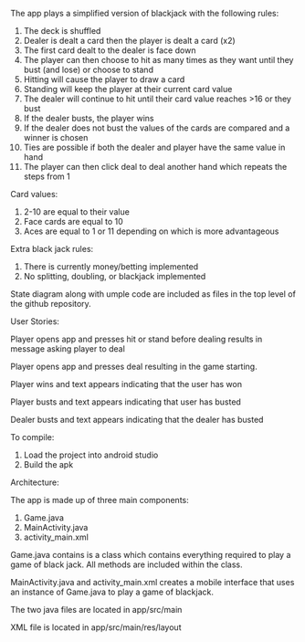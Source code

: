 The app plays a simplified version of blackjack with the following rules:

1) The deck is shuffled
2) Dealer is dealt a card then the player is dealt a card (x2)
3) The first card dealt to the dealer is face down
4) The player can then choose to hit as many times as they want until they bust (and lose) or choose to stand
5) Hitting will cause the player to draw a card
6) Standing will keep the player at their current card value
7) The dealer will continue to hit until their card value reaches >16 or they bust
8) If the dealer busts, the player wins
9) If the dealer does not bust the values of the cards are compared and a winner is chosen
10) Ties are possible if both the dealer and player have the same value in hand
11) The player can then click deal to deal another hand which repeats the steps from 1

Card values:

1) 2-10 are equal to their value
2) Face cards are equal to 10
3) Aces are equal to 1 or 11 depending on which is more advantageous

Extra black jack rules:

1) There is currently money/betting implemented
2) No splitting, doubling, or blackjack implemented

State diagram along with umple code are included as files in the top level of the github repository.


User Stories:

Player opens app and presses hit or stand before dealing results in message asking player to deal

Player opens app and presses deal resulting in the game starting.

Player wins and text appears indicating that the user has won

Player busts and text appears indicating that user has busted

Dealer busts and text appears indicating that the dealer has busted


To compile:

1) Load the project into android studio
2) Build the apk

Architecture:

The app is made up of three main components:

1) Game.java
2) MainActivity.java
3) activity_main.xml

Game.java contains is a class which contains everything required to play a game of black jack. All methods are included within
the class.

MainActivity.java and activity_main.xml creates a mobile interface that uses an instance of Game.java to play a game of blackjack.

The two java files are located in app/src/main

XML file is located in app/src/main/res/layout



